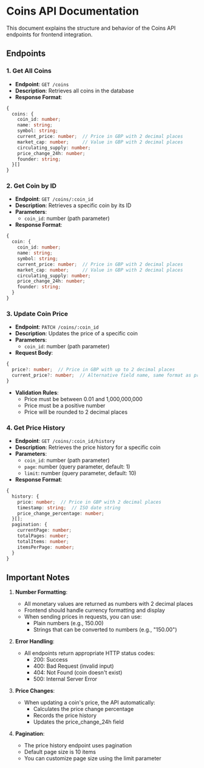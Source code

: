 # Coins API Documentation

This document explains the structure and behavior of the Coins API endpoints for frontend integration.

## Endpoints

### 1. Get All Coins
- **Endpoint**: `GET /coins`
- **Description**: Retrieves all coins in the database
- **Response Format**:
```typescript
{
  coins: {
    coin_id: number;
    name: string;
    symbol: string;
    current_price: number;  // Price in GBP with 2 decimal places
    market_cap: number;     // Value in GBP with 2 decimal places
    circulating_supply: number;
    price_change_24h: number;
    founder: string;
  }[]
}
```

### 2. Get Coin by ID
- **Endpoint**: `GET /coins/:coin_id`
- **Description**: Retrieves a specific coin by its ID
- **Parameters**: 
  - `coin_id`: number (path parameter)
- **Response Format**:
```typescript
{
  coin: {
    coin_id: number;
    name: string;
    symbol: string;
    current_price: number;  // Price in GBP with 2 decimal places
    market_cap: number;     // Value in GBP with 2 decimal places
    circulating_supply: number;
    price_change_24h: number;
    founder: string;
  }
}
```

### 3. Update Coin Price
- **Endpoint**: `PATCH /coins/:coin_id`
- **Description**: Updates the price of a specific coin
- **Parameters**:
  - `coin_id`: number (path parameter)
- **Request Body**:
```typescript
{
  price?: number;  // Price in GBP with up to 2 decimal places
  current_price?: number;  // Alternative field name, same format as price
}
```
- **Validation Rules**:
  - Price must be between 0.01 and 1,000,000,000
  - Price must be a positive number
  - Price will be rounded to 2 decimal places

### 4. Get Price History
- **Endpoint**: `GET /coins/:coin_id/history`
- **Description**: Retrieves the price history for a specific coin
- **Parameters**:
  - `coin_id`: number (path parameter)
  - `page`: number (query parameter, default: 1)
  - `limit`: number (query parameter, default: 10)
- **Response Format**:
```typescript
{
  history: {
    price: number;  // Price in GBP with 2 decimal places
    timestamp: string;  // ISO date string
    price_change_percentage: number;
  }[];
  pagination: {
    currentPage: number;
    totalPages: number;
    totalItems: number;
    itemsPerPage: number;
  }
}
```

## Important Notes

1. **Number Formatting**:
   - All monetary values are returned as numbers with 2 decimal places
   - Frontend should handle currency formatting and display
   - When sending prices in requests, you can use:
     - Plain numbers (e.g., 150.00)
     - Strings that can be converted to numbers (e.g., "150.00")

2. **Error Handling**:
   - All endpoints return appropriate HTTP status codes:
     - 200: Success
     - 400: Bad Request (invalid input)
     - 404: Not Found (coin doesn't exist)
     - 500: Internal Server Error

3. **Price Changes**:
   - When updating a coin's price, the API automatically:
     - Calculates the price change percentage
     - Records the price history
     - Updates the price_change_24h field

4. **Pagination**:
   - The price history endpoint uses pagination
   - Default page size is 10 items
   - You can customize page size using the limit parameter
